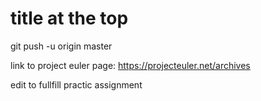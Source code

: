 title at the top
===
git push -u origin master

link to project euler page: https://projecteuler.net/archives


edit to fullfill practic assignment
